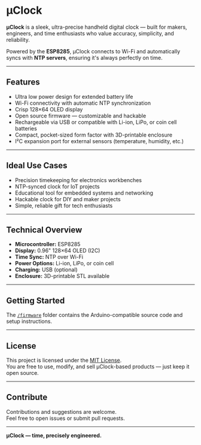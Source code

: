 # μClock

**μClock** is a sleek, ultra-precise handheld digital clock — built for makers, engineers, and time enthusiasts who value accuracy, simplicity, and reliability.

Powered by the **ESP8285**, μClock connects to Wi-Fi and automatically syncs with **NTP servers**, ensuring it's always perfectly on time.

---

## Features

- Ultra low power design for extended battery life  
- Wi-Fi connectivity with automatic NTP synchronization  
- Crisp 128×64 OLED display  
- Open source firmware — customizable and hackable  
- Rechargeable via USB or compatible with Li-ion, LiPo, or coin cell batteries  
- Compact, pocket-sized form factor with 3D-printable enclosure  
- I²C expansion port for external sensors (temperature, humidity, etc.)

---

## Ideal Use Cases

- Precision timekeeping for electronics workbenches  
- NTP-synced clock for IoT projects  
- Educational tool for embedded systems and networking  
- Hackable clock for DIY and maker projects  
- Simple, reliable gift for tech enthusiasts

---

## Technical Overview

- **Microcontroller:** ESP8285  
- **Display:** 0.96" 128×64 OLED (I2C)  
- **Time Sync:** NTP over Wi-Fi  
- **Power Options:** Li-ion, LiPo, or coin cell  
- **Charging:** USB (optional)  
- **Enclosure:** 3D-printable STL available

---

## Getting Started

The [`/firmware`](./firmware) folder contains the Arduino-compatible source code and setup instructions.

---

## License

This project is licensed under the [MIT License](LICENSE).  
You are free to use, modify, and sell μClock-based products — just keep it open source.

---

## Contribute

Contributions and suggestions are welcome.  
Feel free to open issues or submit pull requests.

---

**μClock — time, precisely engineered.**
